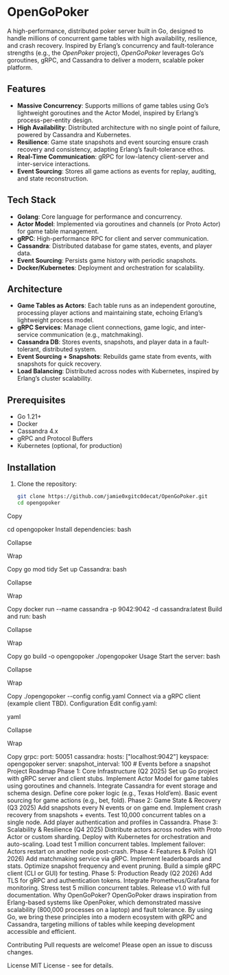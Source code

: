# OpenGoPoker

A high-performance, distributed poker server built in Go, designed to handle millions of concurrent game tables with high availability, resilience, and crash recovery. Inspired by Erlang’s concurrency and fault-tolerance strengths (e.g., the *OpenPoker* project), *OpenGoPoker* leverages Go’s goroutines, gRPC, and Cassandra to deliver a modern, scalable poker platform.

## Features
- **Massive Concurrency**: Supports millions of game tables using Go’s lightweight goroutines and the Actor Model, inspired by Erlang’s process-per-entity design.
- **High Availability**: Distributed architecture with no single point of failure, powered by Cassandra and Kubernetes.
- **Resilience**: Game state snapshots and event sourcing ensure crash recovery and consistency, adapting Erlang’s fault-tolerance ethos.
- **Real-Time Communication**: gRPC for low-latency client-server and inter-service interactions.
- **Event Sourcing**: Stores all game actions as events for replay, auditing, and state reconstruction.

## Tech Stack
- **Golang**: Core language for performance and concurrency.
- **Actor Model**: Implemented via goroutines and channels (or Proto Actor) for game table management.
- **gRPC**: High-performance RPC for client and server communication.
- **Cassandra**: Distributed database for game states, events, and player data.
- **Event Sourcing**: Persists game history with periodic snapshots.
- **Docker/Kubernetes**: Deployment and orchestration for scalability.

## Architecture
- **Game Tables as Actors**: Each table runs as an independent goroutine, processing player actions and maintaining state, echoing Erlang’s lightweight process model.
- **gRPC Services**: Manage client connections, game logic, and inter-service communication (e.g., matchmaking).
- **Cassandra DB**: Stores events, snapshots, and player data in a fault-tolerant, distributed system.
- **Event Sourcing + Snapshots**: Rebuilds game state from events, with snapshots for quick recovery.
- **Load Balancing**: Distributed across nodes with Kubernetes, inspired by Erlang’s cluster scalability.

## Prerequisites
- Go 1.21+
- Docker
- Cassandra 4.x
- gRPC and Protocol Buffers
- Kubernetes (optional, for production)

## Installation
1. Clone the repository:
   ```bash
   git clone https://github.com/jamie0xgitc0decat/OpenGoPoker.git
   cd opengopoker
   ```

Copy

cd opengopoker
Install dependencies:
bash

Collapse

Wrap

Copy
go mod tidy
Set up Cassandra:
bash

Collapse

Wrap

Copy
docker run --name cassandra -p 9042:9042 -d cassandra:latest
Build and run:
bash

Collapse

Wrap

Copy
go build -o opengopoker
./opengopoker
Usage
Start the server:
bash

Collapse

Wrap

Copy
./opengopoker --config config.yaml
Connect via a gRPC client (example client TBD).
Configuration
Edit config.yaml:

yaml

Collapse

Wrap

Copy
grpc:
  port: 50051
cassandra:
  hosts: ["localhost:9042"]
  keyspace: opengopoker
server:
  snapshot_interval: 100 # Events before a snapshot
Project Roadmap
Phase 1: Core Infrastructure (Q2 2025)
 Set up Go project with gRPC server and client stubs.
 Implement Actor Model for game tables using goroutines and channels.
 Integrate Cassandra for event storage and schema design.
 Define core poker logic (e.g., Texas Hold’em).
 Basic event sourcing for game actions (e.g., bet, fold).
Phase 2: Game State & Recovery (Q3 2025)
 Add snapshots every N events or on game end.
 Implement crash recovery from snapshots + events.
 Test 10,000 concurrent tables on a single node.
 Add player authentication and profiles in Cassandra.
Phase 3: Scalability & Resilience (Q4 2025)
 Distribute actors across nodes with Proto Actor or custom sharding.
 Deploy with Kubernetes for orchestration and auto-scaling.
 Load test 1 million concurrent tables.
 Implement failover: Actors restart on another node post-crash.
Phase 4: Features & Polish (Q1 2026)
 Add matchmaking service via gRPC.
 Implement leaderboards and stats.
 Optimize snapshot frequency and event pruning.
 Build a simple gRPC client (CLI or GUI) for testing.
Phase 5: Production Ready (Q2 2026)
 Add TLS for gRPC and authentication tokens.
 Integrate Prometheus/Grafana for monitoring.
 Stress test 5 million concurrent tables.
 Release v1.0 with full documentation.
Why OpenGoPoker?
OpenGoPoker draws inspiration from Erlang-based systems like OpenPoker, which demonstrated massive scalability (800,000 processes on a laptop) and fault tolerance. By using Go, we bring these principles into a modern ecosystem with gRPC and Cassandra, targeting millions of tables while keeping development accessible and efficient.

Contributing
Pull requests are welcome! Please open an issue to discuss changes.

License
MIT License - see  for details.
